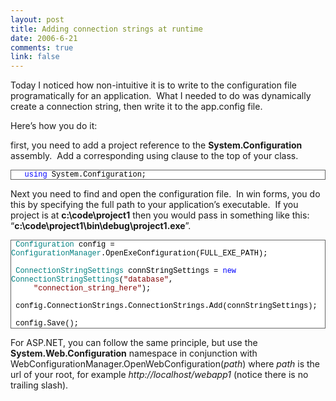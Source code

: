 ```yaml
--- 
layout: post
title: Adding connection strings at runtime
date: 2006-6-21
comments: true
link: false
---
```

<p>Today I noticed how non-intuitive it is to write to the configuration file programatically for an application.&nbsp; What I needed to do was dynamically create a connection string, then write it to the app.config file.</p><p>Here’s how you do it:</p><p>first, you need to add a project reference to the <strong>System.Configuration </strong>assembly.&nbsp; Add a corresponding using clause to the top of your class.</p><div style="border: 1px solid rgb(102, 102, 102); background: white none repeat scroll 0% 50%; overflow: auto; font-size: 9pt; -moz-background-clip: -moz-initial; -moz-background-origin: -moz-initial; -moz-background-inline-policy: -moz-initial; color: black; font-family: Courier New;"><span style="color: rgb(43, 145, 175);">&nbsp; &nbsp;</span><span style="color: blue;">using</span> System.Configuration;</div><p>Next you need to find and open the configuration file.&nbsp; In win forms, you do this by specifying the full path to your application’s executable.&nbsp; If you project is at <strong>c:\code\project1</strong> then you would pass in something like this: “<strong>c:\code\project1\bin\debug\project1.exe</strong>”.</p><div style="border: 1px solid rgb(102, 102, 102); background: white none repeat scroll 0% 50%; overflow: auto; font-size: 9pt; -moz-background-clip: -moz-initial; -moz-background-origin: -moz-initial; -moz-background-inline-policy: -moz-initial; color: black; font-family: Courier New;"><p style="margin: 0px;"><span style="color: rgb(43, 145, 175);">&nbsp;</span><span style="color: teal;">Configuration</span> config = <span style="color: teal;">ConfigurationManager</span>.OpenExeConfiguration(FULL_EXE_PATH);</p><p style="margin: 0px;"><span style="color: rgb(43, 145, 175);">&nbsp;</span></p><p style="margin: 0px;"><span style="color: rgb(43, 145, 175);"></span><span style="color: teal;">&nbsp;ConnectionStringSettings</span> connStringSettings = <span style="color: blue;">new</span> <span style="color: teal;">ConnectionStringSettings</span>(<span style="color: maroon;">"database"</span>, </p><p style="margin: 0px;"><span style="color: maroon;"><font color="#000000">&nbsp;&nbsp;&nbsp;&nbsp; </font>"connection_string_here"</span>);</p><p style="margin: 0px;">&nbsp;</p><p style="margin: 0px;"><span style="color: rgb(43, 145, 175);">&nbsp;</span>config.ConnectionStrings.ConnectionStrings.Add(connStringSettings);</p><p style="margin: 0px;"><span style="color: rgb(43, 145, 175);">&nbsp;</span></p><p style="margin: 0px;"><span style="color: rgb(43, 145, 175);"></span>&nbsp;config.Save();</p></div><p>For ASP.NET, you can follow the same principle, but use the <strong>System.Web.Configuration</strong> namespace in conjunction with WebConfigurationManager.OpenWebConfiguration(<em>path</em>) where <em>path </em>is the url of your root, for example <em>http://localhost/webapp1</em>&nbsp;(notice there is no trailing slash).</p><p><!--EndFragment--><!--EndFragment--></p>

